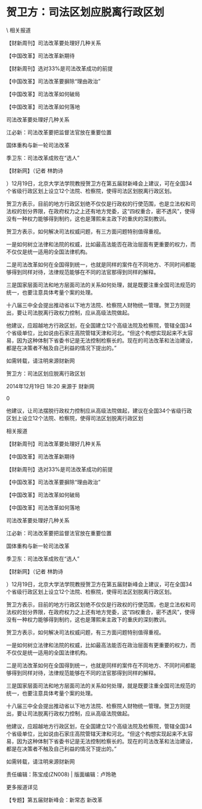 # 贺卫方：司法区划应脱离行政区划  





\ 
相关报道

【财新周刊】司法改革要处理好几种关系

【中国改革】司法改革新期待

【财新周刊】选对33%是司法改革成功的前提

【中国改革】司法改革要摒除“理由政治”

【中国改革】司法改革如何破局

【中国改革】司法改革如何落地

司法改革要处理好几种关系

江必新：司法改革要把监督法官放在重要位置

国体重构与新一轮司法改革

季卫东：司法改革成败在“选人”

【财新网】（记者 林韵诗

）12月19日，北京大学法学院教授贺卫方在第五届财新峰会上建议，可在全国34个省级行政区划上设立12个法院、检察院，使得司法区划脱离行政区划。

贺卫方表示，目前的地方行政区划绝不仅仅是行政权的行使范围，也是立法权和司法权的划分界限，在政府权力之上还有地方党委，这“四权重合，密不透风”，使得没有一种权力能够得到制约，这也是薄熙来主政下的重庆的深刻教训。

贺卫方表示，如何解决司法权威问题，有三方面问题特别值得重视。

一是如何树立法律和法院的权威，比如最高法能否在政治层面有更重要的权力，而不仅仅是统一适用的全国法律机构。

二是司法改革如何在全国得到统一，也就是同样的案件在不同地方、不同时间都能够得到同样对待，法律规范能够在不同的法官那得到同样的解释。

三是国家层面司法和地方层面司法的关系如何处理，就是既要注重全国司法规范的统一，也要注意具体考量个案的处理。

十八届三中全会提出推动省以下地方法院、检察院人财物统一管理。贺卫方则提出，要让司法脱离行政权力控制，应从高级法院做起。

他建议，应超越地方行政区划，在全国建立12个高级法院及检察院，管辖全国34个省级单位，比如说由石家庄高院管辖天津和河北。“但这个构想实现起来不太容易，因为这种体制下省委书记是无法控制检察长的。现在的司法改革和法治建设，都是在决策者不触及自己利益的情况下提出的。”

如需转载，请注明来源财新网


贺卫方：司法区划应脱离行政区划

2014年12月19日 18:20 来源于 财新网

0

他建议，让司法摆脱行政权力控制应从高级法院做起，建议在全国34个省级行政区划上设立12个法院、检察院，使得司法区划脱离行政区划

相关报道

【财新周刊】司法改革要处理好几种关系

【中国改革】司法改革新期待

【财新周刊】选对33%是司法改革成功的前提

【中国改革】司法改革要摒除“理由政治”

【中国改革】司法改革如何破局

【中国改革】司法改革如何落地

司法改革要处理好几种关系

江必新：司法改革要把监督法官放在重要位置

国体重构与新一轮司法改革

季卫东：司法改革成败在“选人”

【财新网】（记者 林韵诗

）12月19日，北京大学法学院教授贺卫方在第五届财新峰会上建议，可在全国34个省级行政区划上设立12个法院、检察院，使得司法区划脱离行政区划。

贺卫方表示，目前的地方行政区划绝不仅仅是行政权的行使范围，也是立法权和司法权的划分界限，在政府权力之上还有地方党委，这“四权重合，密不透风”，使得没有一种权力能够得到制约，这也是薄熙来主政下的重庆的深刻教训。

贺卫方表示，如何解决司法权威问题，有三方面问题特别值得重视。

一是如何树立法律和法院的权威，比如最高法能否在政治层面有更重要的权力，而不仅仅是统一适用的全国法律机构。

二是司法改革如何在全国得到统一，也就是同样的案件在不同地方、不同时间都能够得到同样对待，法律规范能够在不同的法官那得到同样的解释。

三是国家层面司法和地方层面司法的关系如何处理，就是既要注重全国司法规范的统一，也要注意具体考量个案的处理。

十八届三中全会提出推动省以下地方法院、检察院人财物统一管理。贺卫方则提出，要让司法脱离行政权力控制，应从高级法院做起。

他建议，应超越地方行政区划，在全国建立12个高级法院及检察院，管辖全国34个省级单位，比如说由石家庄高院管辖天津和河北。“但这个构想实现起来不太容易，因为这种体制下省委书记是无法控制检察长的。现在的司法改革和法治建设，都是在决策者不触及自己利益的情况下提出的。”

如需转载，请注明来源财新网

责任编辑：陈宝成(ZN008) | 版面编辑：卢玲艳

更多报道详见

【专题】第五届财新峰会：新常态 新改革